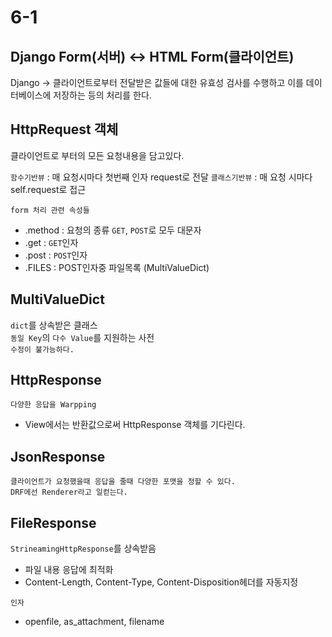 # 6-1

## Django Form(서버) <-> HTML Form(클라이언트)

Django -> 클라이언트로부터 전달받은 값들에 대한 유효성 검사를 수행하고
이를 데이터베이스에 저장하는 등의 처리를 한다.

## HttpRequest 객체

클라이언트로 부터의 모든 요청내용을 담고있다.

`함수기반뷰` : 매 요청시마다 첫번째 인자 request로 전달
`클래스기반뷰` : 매 요청 시마다 self.request로 접근

`form 처리 관련 속성들`

- .method : 요청의 종류 `GET`, `POST`로 모두 대문자
- .get : `GET`인자 
- .post : `POST`인자
- .FILES : POST인자중 파일목록 (MultiValueDict)

## MultiValueDict

`dict`를 상속받은 클래스  
`동일 Key`의 `다수 Value`를 지원하는 사전  
`수정이 불가능하다.`  


## HttpResponse

`다양한 응답을 Warpping`

- View에서는 반환값으로써 HttpResponse 객체를 기다린다.

## JsonResponse

`클라이언트가 요청했을때 응답을 줄때 다양한 포맷을 정할 수 있다.`  
`DRF에선 Renderer라고 일컫는다.`


## FileResponse

`StrineamingHttpResponse`를 상속받음  

- 파일 내용 응답에 최적화
- Content-Length, Content-Type, Content-Disposition헤더를 자동지정

`인자`  

- openfile, as_attachment, filename
